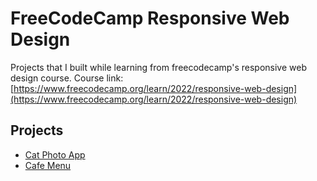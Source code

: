 # FreeCodeCamp Responsive Web Design

Projects that I built while learning from freecodecamp's responsive web design course.
Course link: [https://www.freecodecamp.org/learn/2022/responsive-web-design](https://www.freecodecamp.org/learn/2022/responsive-web-design)

## Projects

- [Cat Photo App](https://shunjid.github.io/freecodecamp-responsive-web-design/cat-photo-app)
- [Cafe Menu](https://shunjid.github.io/freecodecamp-responsive-web-design/cafe-menu)
